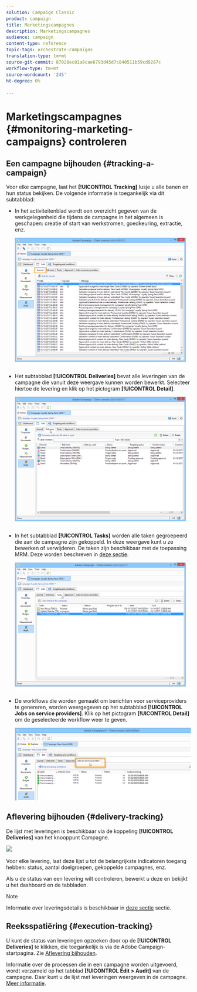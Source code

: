 ```yaml
---
solution: Campaign Classic
product: campaign
title: Marketingscampagnes
description: Marketingscampagnes
audience: campaign
content-type: reference
topic-tags: orchestrate-campaigns
translation-type: tm+mt
source-git-commit: 87028ec81a8cae6793d45d7c840511b59cd0287c
workflow-type: tm+mt
source-wordcount: '245'
ht-degree: 0%

---
```



# Marketingscampagnes {#monitoring-marketing-campaigns} controleren

## Een campagne bijhouden {#tracking-a-campaign}

Voor elke campagne, laat het **[!UICONTROL Tracking]** lusje u alle banen en hun status bekijken. De volgende informatie is toegankelijk via dit subtabblad:

* In het activiteitenblad wordt een overzicht gegeven van de werkgelegenheid die tijdens de campagne in het algemeen is geschapen: creatie of start van werkstromen, goedkeuring, extractie, enz.

   ![](assets/s_ncs_user_op_edit_exe_tab_a.png)

* Het subtabblad **[!UICONTROL Deliveries]** bevat alle leveringen van de campagne die vanuit deze weergave kunnen worden bewerkt. Selecteer hiertoe de levering en klik op het pictogram **[!UICONTROL Detail]**.

   ![](assets/s_ncs_user_op_edit_exe_tab_b.png)

* In het subtabblad **[!UICONTROL Tasks]** worden alle taken gegroepeerd die aan de campagne zijn gekoppeld. In deze weergave kunt u ze bewerken of verwijderen. De taken zijn beschikbaar met de toepassing MRM. Deze worden beschreven in [deze sectie](../../campaign/using/creating-and-managing-tasks.md).

   ![](assets/s_ncs_user_op_edit_exe_tab_e.png)

* De workflows die worden gemaakt om berichten voor serviceproviders te genereren, worden weergegeven op het subtabblad **[!UICONTROL Jobs on service providers]**. Klik op het pictogram **[!UICONTROL Detail]** om de geselecteerde workflow weer te geven.

   ![](assets/s_ncs_user_op_edit_exe_tab_d.png)

## Aflevering bijhouden {#delivery-tracking}

De lijst met leveringen is beschikbaar via de koppeling **[!UICONTROL Deliveries]** van het knooppunt Campagne.

![](assets/s_ncs_user_op_del_state_from_homepage.png)

Voor elke levering, laat deze lijst u tot de belangrijkste indicatoren toegang hebben: status, aantal doelgroepen, gekoppelde campagnes, enz.

Als u de status van een levering wilt controleren, bewerkt u deze en bekijkt u het dashboard en de tabbladen.

>[!NOTE]
>
>Informatie over leveringsdetails is beschikbaar in [deze sectie](../../delivery/using/about-message-tracking.md) sectie.

## Reeksspatiëring {#execution-tracking}

U kunt de status van leveringen opzoeken door op de **[!UICONTROL Deliveries]** te klikken, die toegankelijk is via de Adobe Campaign-startpagina. Zie [Aflevering bijhouden](#delivery-tracking).

Informatie over de processen die in een campagne worden uitgevoerd, wordt verzameld op het tabblad **[!UICONTROL Edit > Audit]** van de campagne. Daar kunt u de lijst met leveringen weergeven in de campagne. [Meer informatie](#tracking-a-campaign).
